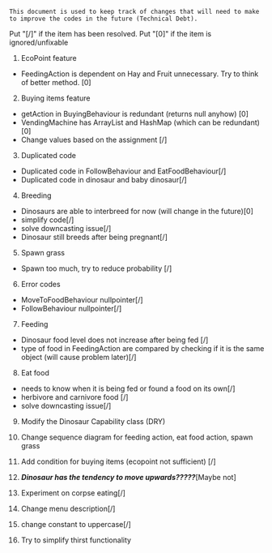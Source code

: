    This document is used to keep track of changes that will need to make to improve the codes in the future (Technical Debt).

Put "[/]" if the item has been resolved. Put "[0]" if the item is ignored/unfixable

1. EcoPoint feature
- FeedingAction is dependent on Hay and Fruit unnecessary. Try to think of better method. [0]   

2. Buying items feature

- getAction in BuyingBehaviour is redundant (returns null anyhow) [0]
- VendingMachine has ArrayList and HashMap (which can be redundant) [0] 
- Change values based on the assignment [/]  

3. Duplicated code
- Duplicated code in FollowBehaviour and EatFoodBehaviour[/]
- Duplicated code in dinosaur and baby dinosaur[/]

4. Breeding
- Dinosaurs are able to interbreed for now (will change in the future)[0]
- simplify code[/]
- solve downcasting issue[/]
- Dinosaur still breeds after being pregnant[/]

5. Spawn grass 
- Spawn too much, try to reduce probability [/]

6. Error codes
- MoveToFoodBehaviour nullpointer[/]
- FollowBehaviour nullpointer[/]

7. Feeding
- Dinosaur food level does not increase after being fed [/]
- type of food in FeedingAction are compared by checking if it is the same object (will cause problem later)[/]

8. Eat food
- needs to know when it is being fed or found a food on its own[/]
- herbivore and carnivore food [/]
- solve downcasting issue[/]

9. Modify the Dinosaur Capability class (DRY) 

10. Change sequence diagram for feeding action, eat food action, spawn grass

11. Add condition for buying items (ecopoint not sufficient) [/]

12. ***Dinosaur has the tendency to move upwards?????***[Maybe not]

13. Experiment on corpse eating[/]

14. Change menu description[/]

15. change constant to uppercase[/]

16. Try to simplify thirst functionality



